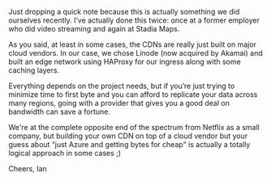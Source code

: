 Just dropping a quick note because this is actually something we did ourselves recently. I’ve actually done this twice: once at a former employer who did video streaming and again at Stadia Maps.

As you said, at least in some cases, the CDNs are really just built on major cloud vendors. In our case, we chose Linode (now acquired by Akamai) and built an edge network using HAProxy for our ingress along with some caching layers.

Everything depends on the project needs, but if you’re just trying to minimize time to first byte and you can afford to replicate your data across many regions, going with a provider that gives you a good deal on bandwidth can save a fortune.

We're at the complete opposite end of the spectrum from Netflix as a small company, but building your own CDN on top of a cloud vendor but your guess about “just Azure and getting bytes for cheap" is actually a totally logical approach in some cases ;)

Cheers,
Ian
